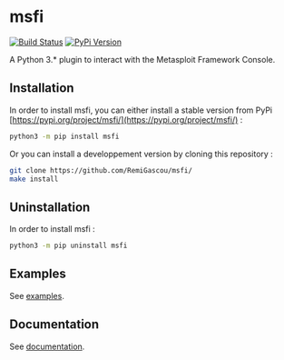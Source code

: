 # msfi

[![Build Status](https://travis-ci.com/RemiGascou/msfi.svg?token=cdEoqka7zMweQxUNgMTT&branch=master)](https://travis-ci.com/RemiGascou/msfi)
[![PyPi Version](https://badge.fury.io/py/msfi.svg)](https://badge.fury.io/py/msfi.svg)

A Python 3.* plugin to interact with the Metasploit Framework Console.

## Installation

In order to install msfi, you can either install a stable version from PyPi [https://pypi.org/project/msfi/](https://pypi.org/project/msfi/) :

```bash
python3 -m pip install msfi
```

Or you can install a developpement version by cloning this repository :

```bash
git clone https://github.com/RemiGascou/msfi/
make install
```

## Uninstallation

In order to install msfi :

```bash
python3 -m pip uninstall msfi
```

## Examples

See [examples](./examples/EXAMPLES.md).

## Documentation

See [documentation](./docs/DOCS.md).
